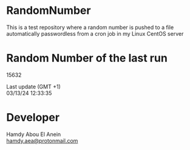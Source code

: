 # RandomNumber    
This is a test repository where a random number is pushed to a file automatically passwordless from a cron job in my Linux CentOS server    
# Random Number of the last run   
15632
      
Last update (GMT +1)    
03/13/24 12:33:35
# Developer    
Hamdy Abou El Anein   
hamdy.aea@protonmail.com
